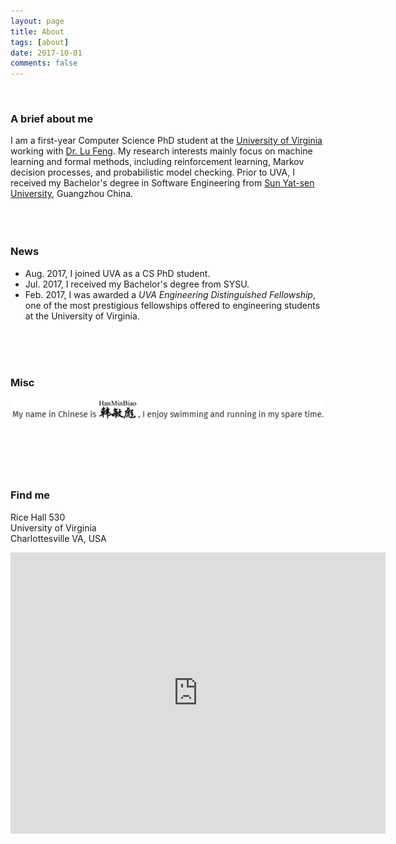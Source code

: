 ```yaml
---
layout: page
title: About
tags: [about]
date: 2017-10-01
comments: false
---
```

    
### A brief about me
I am a first-year Computer Science PhD student at the [University of Virginia](http://www.virginia.edu/) working with [Dr. Lu Feng](http://www.cs.virginia.edu/~lufeng/index.html). My research interests mainly focus on machine learning and formal methods, including reinforcement learning, Markov decision processes, and probabilistic model checking. Prior to UVA, I received my Bachelor's degree in Software Engineering from [Sun Yat-sen University](http://www.sysu.edu.cn/2012/en/index.htm), Guangzhou China.            
   
<br>
<br>
<br>
<br>
     
### News
- Aug. 2017, I joined UVA as a CS PhD student.
- Jul. 2017, I received my Bachelor's degree from SYSU.
- Feb. 2017, I was awarded a *UVA Engineering Distinguished Fellowship*, one of the most prestigious fellowships offered to engineering students at the University of Virginia.    
       
               
<br>
<br>
<br>
   
### Misc
<img src ="miscellaneous.png" align="left">     
  
<br>
<br>
<br>
<br>
<br>
      
### Find me                          
Rice Hall 530 <br>
University of Virginia <br>
Charlottesville VA, USA
<iframe src="https://www.google.com/maps/embed?pb=!1m18!1m12!1m3!1d3142.6640259805117!2d-78.51291658412367!3d38.031611329713534!2m3!1f0!2f0!3f0!3m2!1i1024!2i768!4f13.1!3m3!1m2!1s0x89b3865b677c5335%3A0x6490aa88130497ec!2sRice+Hall+Information+Technology+Engineering+Building%2C+85+Engineer&#39;s+Way%2C+Charlottesville%2C+VA+22903!5e0!3m2!1sen!2sus!4v1507406545368" width="600" height="450" frameborder="0" style="border:0" allowfullscreen></iframe>


